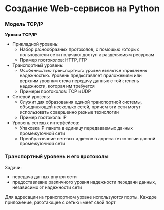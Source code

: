 # Создание Web-сервисов на Python

### Модель TCP/IP

**Уровни TCP/IP**

* Прикладной уровень:
    - Набор разнообразных протоколов, с помощью которых пользователи сети получают доступ к разделяемым ресурсам
    - Пример протоколов: HTTP, FTP
* Транспортный уровень:
    - Особенностью транспортного уровня является управление надежностью. 
      Уровень предоставляет приложениям или верхним уровням стека передачу данных с той степень надежности, 
      которая им требуется
    - Примеры протоколов: TCP и UDP
* Сетевой уровень:
    - Служит для образования единой транспортной системы, объединяющей несколько сетей,
      причем эти сети могут использовать совершенно разные технологии
    - Пример протокола: IP
* Уровень сетевых интерфейсов:
    - Упаковка IP-пакета в единицу передаваемых данных промежуточной сети
    - Преобразование сетевых адресов в адреса технологии данной промежуточной сети

### Транспортный уровень и его протоколы

Задачи: 

* передача данных внутри сети
* предоставление различного уровня надежности передачи данных, независимо от надежности сети

Для адресации на транспортном уровне используются порты. Каждое приложение, работающее с сетью имеет свой порт